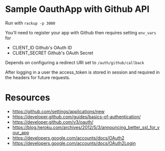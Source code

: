 # Sample OauthApp with Github API

Run with `rackup -p 3000`

You'll need to register your app with Github then requires setting `env_vars` for

- CLIENT_ID Github's OAuth ID
- CLIENT_SECRET Github's OAuth Secret

Depends on configuring a redirect URI set to `/auth/github/callback`

After logging in a user the access_token is stored in session and required in
the headers for future requests.

# Resources
- https://github.com/settings/applications/new
- https://developer.github.com/guides/basics-of-authentication/
- https://developer.github.com/v3/oauth/
- https://blog.heroku.com/archives/2012/5/3/announcing_better_ssl_for_your_app
- https://developers.google.com/accounts/docs/OAuth2
- https://developers.google.com/accounts/docs/OAuth2Login
